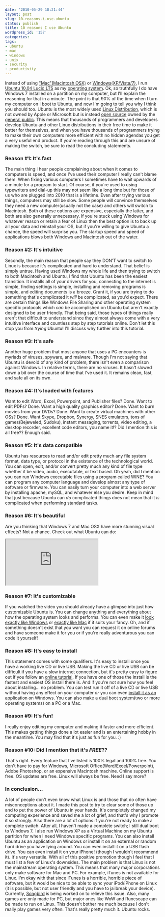```yaml
---
date: '2010-05-29 18:21:44'
layout: post
slug: 10-reasons-i-use-ubuntu
status: publish
title: 10 reasons I use Ubuntu
wordpress_id: '157'
categories:
tags:
- ubuntu
- mac
- windows
- unix
- security
- productivity
---
```


Instead of using ["Mac"(Macintosh OSX)](http://en.wikipedia.org/wiki/Mac_OS_X) or [Windows(XP/Vista/7)](http://en.wikipedia.org/wiki/Windows), I run [Ubuntu 10.04 Lucid LTS](http://en.wikipedia.org/wiki/Ubuntu_(operating_system)) as my [operating system](http://en.wikipedia.org/wiki/Operating_system). Ok, so truthfully I do have Windows 7 installed on a partition on my computer, but I'll explain the reasoning for that in a minute. The point is that 90% of the time when I turn my computer on I boot to Ubuntu, and now I'm going to tell you why I think you should too. Ubuntu is the most widely used [Linux Distribution](http://en.wikipedia.org/wiki/Linux_distribution), which is not owned by Apple or Microsoft but is instead [open source](http://en.wikipedia.org/wiki/Open_source) owned by the [general public](http://en.wikipedia.org/wiki/GNU_General_Public_License). This means that thousands of programmers and developers develop Ubuntu and other Linux distributions in their free time to make it better for themselves, and when you have thousands of programmers trying to make their own computers more efficient with no hidden agendas you get a very useful end product. If you're reading through this and are unsure of making the switch, be sure to read the concluding statements.

### Reason #1: It's fast
The main thing I hear people complaining about when it comes to computers is speed, and once I've used their computer I really can't blame them. When fixing various computers I sometimes have to wait upwards of a minute for a program to start. Of course, if you're used to using typewriters and dial-up this may not seem like a long time but for those of us who are plugged into 2010 that is a lifetime. Even after trying various things, computers may still be slow. Some people will convince themselves they need a new computer(usually not the case) and others will switch to Macintosh. Both of these options are expensive, especially the latter, and both are also generally unnecessary. If you're stuck using Windows for whatever reason or retain a fear of Linux then the best option is to back up all your data and reinstall your OS, but if you're willing to give Ubuntu a chance, the speed will surprise you. The startup speed and speed of applications blows both Windows and Macintosh out of the water.

### Reason #2: It's intuitive
Secondly, the main reason that people say they DON'T want to switch to Linux is because it's complicated and hard to understand. That belief is simply untrue. Having used Windows my whole life and then trying to switch to both Macintosh and Ubuntu, I find that Ubuntu has been the easiest transition. It installs all of your drivers for you, connecting to the internet is simple, finding settings is simple, installing and removing programs is simple, and editing documents is a breeze. Grant it, if you are trying to do something that's complicated it _will_ be complicated, as you'd expect. There are certain things like Windows File Sharing and other operating system specific protocols which _can_ be accomplished on Ubuntu but aren't exactly designed to be user friendly. That being said, those types of things really aren't that difficult to understand since they almost always come with a very intuitive interface and countless step by step tutorials online. Don't let this stop you from _trying_ Ubuntu! I'll discuss why further into this tutorial.

### Reason #3: It's safe
Another huge problem that most anyone that uses a PC encounters is myriads of viruses, spyware, and malware. Though I'm not saying that Ubuntu is devoid of any kind of problem, there isn't even a comparison against Windows. In relative terms, there are no viruses. It hasn't slowed down a bit over the course of time that I've used it. It remains clean, fast, and safe all on its own.

### Reason #4: It's loaded with features
Want to edit Word, Excel, Powerpoint, and Publisher files? Done. Want to edit PDFs? Done. Want a high quality graphics editor? Done. Want to burn movies from your DVDs? Done. Want to create virtual machines with other OSs? Done. Want Skype, Dropbox, Synergy, SNES emulators, tons of games(Bejeweled, Sudoku), instant messaging, torrents, video editing, a desktop recorder, excellent code editors, you name it!? Did I mention this is all free?? Enough said.

### Reason #5: It's data compatible
Ubuntu has resources to read and/or edit pretty much any file system format, data type, or protocol in the existence of the technological world. You can open, edit, and/or convert pretty much any kind of file type whether it be video, audio, executable, or text based. Oh yeah, did I mention you can run Windows executable files using a program called WINE? You can program any computer language and develop almost any type of software or firmware. You can easily turn your computer into a web server by installing apache, mySQL, and whatever else you desire. Keep in mind that just because Ubuntu can _do_ complicated things does not mean that it _is_ complicated when performing standard tasks.

### Reason #6: It's beautiful
Are you thinking that Windows 7 and Mac OSX have more stunning visual effects? Not a chance. Check out what Ubuntu can do:

<iframe class="youtube" src="http://www.youtube.com/embed/mra6nqz8YMQ"></iframe>

### Reason #7: It's customizable
If you watched the video you should already have a glimpse into just how customizable Ubuntu is. You can change anything and everything about how the operating system looks and performs. You can even make it [look exactly like Windows](http://www.youtube.com/watch?v=OdtMKdOv7nY&feature=fvw) or [exactly like Mac](http://www.youtube.com/watch?v=V5lOg5XIhqc&feature=fvw) if it suits your fancy. Oh, and if something doesn't exist that you want you can request it on online forums and have someone make it for you or if you're really adventurous you can code it yourself!

### Reason #8: It's easy to install
This statement comes with some qualifiers. It's easy to install once you have a working live CD or live USB. Making the live CD or live USB can be difficult if you have a slow internet connection, but it's pretty easy to figure out if you follow an [online tutorial](http://www.linuxfortravelers.com/ubuntu-live-cd-guide). If you have one of those the install is the fastest and easiest OS install there is. And if you're not sure how you feel about installing... no problem. You can test run it off of a live CD or live USB without having any effect on your computer _or_ you can even [install it as an application](http://wubi-installer.org/) on Windows. You can also make a dual boot system(two or more operating systems) on a PC or a Mac.

### Reason #9: It's fun!
I really enjoy editing my computer and making it faster and more efficient. This makes getting things done a lot easier and is an entertaining hobby in the meantime. You may find that it's just as fun for you. :)

### Reason #10: Did I mention that it's _FREE_??
That's right. Every feature that I've listed is 100% legal and 100% free. You don't have to pay for Windows, Microsoft Office(Word/Excel/Powerpoint), Adobe Photoshop, or an expensive Macintosh machine. Online support is free. OS updates are free. Linux will always be free. Need I say more?

### In conclusion...
A lot of people don't even know what Linux is and those that do often have misconceptions about it. I made this post to try to clear some of those up and to put the power of Ubuntu in your hands. It's completely changed my computing experience and saved me a lot of grief, and that's why I promote it so strongly. Also there are a lot of options if you're not ready to make a complete switch. After all, I haven't made a complete switch; I still dual boot to Windows 7. I also run Windows XP as a Virtual Machine on my Ubuntu partition for when I need Windows specific programs. You can also install Ubuntu as an application on Windows or install it on an external or random hard drive you have lying around. You can even install it on a USB flash drive. You can even install it on your iPhone! (though I wouldn't recommend it). It's very versatile. With all of this positive promotion though I feel that I must list a few of Linux's downsides. The main problem is that Linux is not the mainstream operating system. This means that many major corporations only make software for Mac and PC. For example, iTunes is not available for Linux. I'm okay with that since iTunes is a horrible, horrible piece of software, but it would be nice to be able to sync your iPod/iPhone on Linux (it is possible, but not user friendly and you have to jailbreak your device). Currently, [Songbird](http://www.getsongbird.com/) is being worked on to relieve this issue. Also, many games are only made for PC, but major ones like WoW and Runescape can be made to run on Linux. This doesn't bother me much because I don't really play games very often. That's really pretty much it. Ubuntu rocks.
